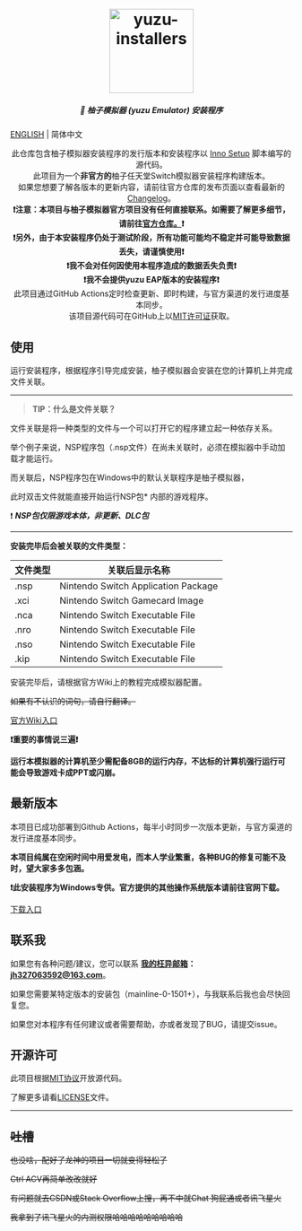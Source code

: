 <h1 align="center">
  <br>
  <a href="https://github.com/LuccaWang404/yuzu-installers"><img src="https://pic.imgdb.cn/item/64e54e9a661c6c8e54ebf487.png" alt="yuzu-installers" width="150"></a>
</h1>

<h5 align="center">
<b>🍊 柚子模拟器 (yuzu Emulator) 安装程序</b>
</h5>

[ENGLISH](./README_EN.md) | 简体中文

<p align="center">
       此仓库包含柚子模拟器安装程序的发行版本和安装程序以 <a href ="https://jrsoftware.org/isinfo.php">Inno Setup</a> 脚本编写的源代码。</br>
       此项目为一个<b>非官方的</b>柚子任天堂Switch模拟器安装程序构建版本。</b></br>
       如果您想要了解各版本的更新内容，请前往官方仓库的发布页面以查看最新的<a href="https://github.com/yuzu-emu/yuzu-mainline/releases/latest">Changelog</a>。</br>
       <b>❗️注意：本项目与柚子模拟器官方项目没有任何直接联系。如需要了解更多细节，请前往<a href="https://github.com/yuzu-emu/yuzu">官方仓库。</a>❗️</b></br>
       <b>❗️另外，由于本安装程序仍处于测试阶段，所有功能可能均不稳定并可能导致数据丢失，请谨慎使用❗️</b></br>
       <b>❗️我不会对任何因使用本程序造成的数据丢失负责❗️</b></br>
       <b>❗️我不会提供yuzu EAP版本的安装程序❗️</b></br>
       此项目通过GitHub Actions定时检查更新、即时构建，与官方渠道的发行进度基本同步。</br>
       该项目源代码可在GitHub上以<a href="./LICENSE.txt">MIT许可证</a>获取。</br>
</p>

## 使用
运行安装程序，根据程序引导完成安装，柚子模拟器会安装在您的计算机上并完成文件关联。

***
> **TIP：什么是文件关联？**

文件关联是将一种类型的文件与一个可以打开它的程序建立起一种依存关系。

举个例子来说，NSP程序包（.nsp文件）在尚未关联时，必须在模拟器中手动加载才能运行。

而关联后，NSP程序包在Windows中的默认关联程序是柚子模拟器，

此时双击文件就能直接开始运行NSP包* 内部的游戏程序。

❗️ ***NSP包仅限游戏本体，非更新、DLC包***

***

**安装完毕后会被关联的文件类型：**

| 文件类型 | 关联后显示名称                      |
| -------- | ----------------------------------- |
| .nsp     | Nintendo Switch Application Package |
| .xci     | Nintendo Switch Gamecard Image      |
| .nca     | Nintendo Switch Executable File     |
| .nro     | Nintendo Switch Executable File     |
| .nso     | Nintendo Switch Executable File     |
| .kip     | Nintendo Switch Executable File     |

安装完毕后，请根据官方Wiki上的教程完成模拟器配置。

~~如果有不认识的词句，请自行翻译。~~

[官方Wiki入口](https://yuzu-emu.org/wiki/)

**❗️重要的事情说三遍❗️** 

**运行本模拟器的计算机至少需配备8GB的运行内存，不达标的计算机强行运行可能会导致游戏卡成PPT或闪崩。**

## 最新版本
本项目已成功部署到Github Actions，每半小时同步一次版本更新，与官方渠道的发行进度基本同步。

**本项目纯属在空闲时间中用爱发电，而本人学业繁重，各种BUG的修复可能不及时，望大家多多包涵。**

**❗️此安装程序为Windows专供。官方提供的其他操作系统版本请前往官网下载。**

[下载入口](https://yuzu-emu.org/downloads)

## 联系我
如果您有各种问题/建议，您可以联系 **[我的枉异邮箱](mailto:jh327063592@163.com)：jh327063592@163.com**。

如果您需要某特定版本的安装包（mainline-0-1501+），与我联系后我也会尽快回复您。

如果您对本程序有任何建议或者需要帮助，亦或者发现了BUG，请提交issue。

## 开源许可
此项目根据[MIT协议](./LICENSE.txt)开放源代码。

了解更多请看[LICENSE](./LICENSE.txt)文件。

***

## ~~吐槽~~

~~也没啥，配好了龙神的项目一切就变得轻松了~~

~~Ctrl ACV再简单改改就好~~

~~有问题就去CSDN或Stack Overflow上搜，再不中就Chat 狗屁通或者讯飞星火~~

~~我拿到了讯飞星火的内测权限哈哈哈哈哈哈哈哈哈~~